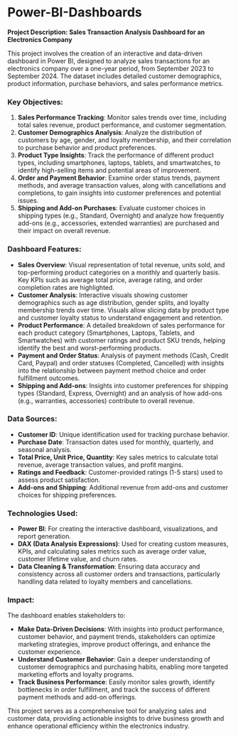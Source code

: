 # Power-BI-Dashboards

**Project Description: Sales Transaction Analysis Dashboard for an Electronics Company**

This project involves the creation of an interactive and data-driven dashboard in Power BI, designed to analyze sales transactions for an electronics company over a one-year period, from September 2023 to September 2024. The dataset includes detailed customer demographics, product information, purchase behaviors, and sales performance metrics.

### **Key Objectives:**
1. **Sales Performance Tracking**: Monitor sales trends over time, including total sales revenue, product performance, and customer segmentation.
2. **Customer Demographics Analysis**: Analyze the distribution of customers by age, gender, and loyalty membership, and their correlation to purchase behavior and product preferences.
3. **Product Type Insights**: Track the performance of different product types, including smartphones, laptops, tablets, and smartwatches, to identify high-selling items and potential areas of improvement.
4. **Order and Payment Behavior**: Examine order status trends, payment methods, and average transaction values, along with cancellations and completions, to gain insights into customer preferences and potential issues.
5. **Shipping and Add-on Purchases**: Evaluate customer choices in shipping types (e.g., Standard, Overnight) and analyze how frequently add-ons (e.g., accessories, extended warranties) are purchased and their impact on overall revenue.

### **Dashboard Features:**
- **Sales Overview**: Visual representation of total revenue, units sold, and top-performing product categories on a monthly and quarterly basis. Key KPIs such as average total price, average rating, and order completion rates are highlighted.
- **Customer Analysis**: Interactive visuals showing customer demographics such as age distribution, gender splits, and loyalty membership trends over time. Visuals allow slicing data by product type and customer loyalty status to understand engagement and retention.
- **Product Performance**: A detailed breakdown of sales performance for each product category (Smartphones, Laptops, Tablets, and Smartwatches) with customer ratings and product SKU trends, helping identify the best and worst-performing products.
- **Payment and Order Status**: Analysis of payment methods (Cash, Credit Card, Paypal) and order statuses (Completed, Cancelled) with insights into the relationship between payment method choice and order fulfillment outcomes.
- **Shipping and Add-ons**: Insights into customer preferences for shipping types (Standard, Express, Overnight) and an analysis of how add-ons (e.g., warranties, accessories) contribute to overall revenue.

### **Data Sources:**
- **Customer ID**: Unique identification used for tracking purchase behavior.
- **Purchase Date**: Transaction dates used for monthly, quarterly, and seasonal analysis.
- **Total Price, Unit Price, Quantity**: Key sales metrics to calculate total revenue, average transaction values, and profit margins.
- **Ratings and Feedback**: Customer-provided ratings (1-5 stars) used to assess product satisfaction.
- **Add-ons and Shipping**: Additional revenue from add-ons and customer choices for shipping preferences.

### **Technologies Used**:
- **Power BI**: For creating the interactive dashboard, visualizations, and report generation.
- **DAX (Data Analysis Expressions)**: Used for creating custom measures, KPIs, and calculating sales metrics such as average order value, customer lifetime value, and churn rates.
- **Data Cleaning & Transformation**: Ensuring data accuracy and consistency across all customer orders and transactions, particularly handling data related to loyalty members and cancellations.

### **Impact:**
The dashboard enables stakeholders to:
- **Make Data-Driven Decisions**: With insights into product performance, customer behavior, and payment trends, stakeholders can optimize marketing strategies, improve product offerings, and enhance the customer experience.
- **Understand Customer Behavior**: Gain a deeper understanding of customer demographics and purchasing habits, enabling more targeted marketing efforts and loyalty programs.
- **Track Business Performance**: Easily monitor sales growth, identify bottlenecks in order fulfillment, and track the success of different payment methods and add-on offerings.

This project serves as a comprehensive tool for analyzing sales and customer data, providing actionable insights to drive business growth and enhance operational efficiency within the electronics industry.
